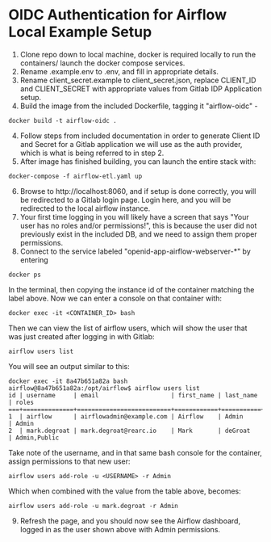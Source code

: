 # OIDC Authentication for Airflow Local Example Setup

1. Clone repo down to local machine, docker is required locally to run the containers/ launch the docker compose services.
2. Rename .example.env to .env, and fill in appropriate details.
3. Rename client_secret.example to client_secret.json, replace CLIENT_ID and CLIENT_SECRET with appropriate values from Gitlab IDP Application setup.
3. Build the image from the included Dockerfile, tagging it "airflow-oidc" -
```
docker build -t airflow-oidc .
```
4. Follow steps from included documentation in order to generate Client ID and Secret for a Gitlab application we will use as the auth provider, which is what is being referred to in step 2.
5. After image has finished building, you can launch the entire stack with:
```
docker-compose -f airflow-etl.yaml up
```
6. Browse to http://localhost:8060, and if setup is done correctly, you will be redirected to a Gitlab login page.  Login here, and you will be redirected to the local airflow instance.
7. Your first time logging in you will likely have a screen that says "Your user has no roles and/or permissions!", this is because the user did not previously exist in the included DB, and we need to assign them proper permissions.
8. Connect to the service labeled "openid-app-airflow-webserver-*" by entering 
```
docker ps
```
In the terminal, then copying the instance id of the container matching the label above.
Now we can enter a console on that container with:
```
docker exec -it <CONTAINER_ID> bash
```
Then we can view the list of airflow users, which will show the user that was just created after logging in with Gitlab:
```
airflow users list
```
You will see an output similar to this:
```
docker exec -it 8a47b651a82a bash
airflow@8a47b651a82a:/opt/airflow$ airflow users list
id | username     | email                    | first_name | last_name | roles
===+==============+==========================+============+===========+=============
1  | airflow      | airflowadmin@example.com | Airflow    | Admin     | Admin
2  | mark.degroat | mark.degroat@rearc.io    | Mark       | deGroat   | Admin,Public
```

Take note of the username, and in that same bash console for the container, assign permissions to that new user:
```
airflow users add-role -u <USERNAME> -r Admin
```
Which when combined with the value from the table above, becomes:
```
airflow users add-role -u mark.degroat -r Admin
```
9. Refresh the page, and you should now see the Airflow dashboard, logged in as the user shown above with Admin permissions.
